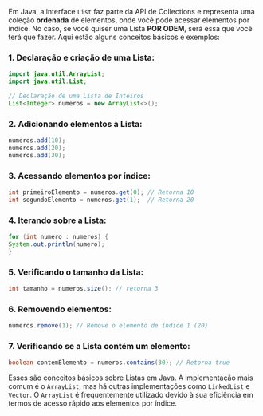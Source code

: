 
 Em Java, a interface `List` faz parte da API de Collections e representa uma coleção **ordenada** de elementos, onde você pode acessar elementos por índice. No caso, se você quiser uma Lista **POR ODEM**, será essa que você terá que fazer. Aqui estão alguns conceitos básicos e exemplos:

### 1. Declaração e criação de uma Lista:

```java
import java.util.ArrayList;
import java.util.List;

// Declaração de uma Lista de Inteiros
List<Integer> numeros = new ArrayList<>();
```

### 2. Adicionando elementos à Lista:

```java
numeros.add(10);
numeros.add(20);
numeros.add(30);
```

### 3. Acessando elementos por índice:

```java
int primeiroElemento = numeros.get(0); // Retorna 10 
int segundoElemento = numeros.get(1);  // Retorna 20
```

### 4. Iterando sobre a Lista:
```java
for (int numero : numeros) { 
System.out.println(numero); 
}
```

### 5. Verificando o tamanho da Lista:

```java
int tamanho = numeros.size(); // retorna 3
```

### 6. Removendo elementos:

```java
numeros.remove(1); // Remove o elemento de índice 1 (20)
```

### 7. Verificando se a Lista contém um elemento:

```java
boolean contemElemento = numeros.contains(30); // Retorna true
```

Esses são conceitos básicos sobre Listas em Java. A implementação mais comum é o `ArrayList`, mas há outras implementações como `LinkedList` e `Vector`. O `ArrayList` é frequentemente utilizado devido à sua eficiência em termos de acesso rápido aos elementos por índice.